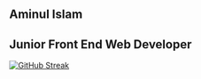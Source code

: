 ## Aminul Islam
## Junior Front End Web Developer 

[![GitHub Streak](https://streak-stats.demolab.com/?user=webdevaminul)](https://git.io/streak-stats)

